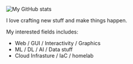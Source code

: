 ![My GitHub stats](https://github-readme-stats.vercel.app/api?username=jokester&theme=dracula&show_icons=true)

<!-- ![Top Langs](https://github-readme-stats.vercel.app/api/top-langs/?username=jokester) -->

I love crafting new stuff and make things happen.

My interested fields includes:

- Web / GUI / Interactivity / Graphics
- ML / DL / AI / Data stuff
- Cloud Infrasture / IaC / homelab

